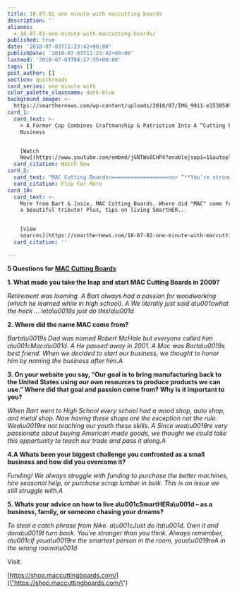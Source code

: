 ```yaml
---
title: 18.07.02 one minute with maccutting boards
description: ''
aliases:
  - 18-07-02-one-minute-with-maccutting-boards/
published: true
date: '2018-07-03T11:23:42+00:00'
publishDate: '2018-07-03T11:23:42+00:00'
lastmod: '2018-07-03T04:27:55+00:00'
tags: []
post_author: []
section: quickreads
card_series: one minute with
color_palette_classname: dark-blue
background_image: >-
  https://smarthernews.com/wp-content/uploads/2018/07/IMG_9911-e1530589910679-scaled.jpg
card_1:
  card_text: >-
    > A Former Cop Combines Craftmanship & Patriotism Into A “Cutting Edge”
    Business


    [Watch
    Now](https://www.youtube.com/embed/jGNTWx8CHP4?enablejsapi=1&autoplay=1&rel=0)
  card_citation: Watch Now
card_2:
  card_text: "MAC Cutting Boardsn==================nn> “**You’re stronger than you think**. Always remember, ax1Cif youax19re the smartest person in the room, youax19reA in the wrong roomax1Dn> n> SmartHER advice from MAC Cutting Boards, founded in 2009 by Bart & Josie McHalennFlip For More"
  card_citation: Flip For More
card_10:
  card_text: >-
    More from Bart & Josie, MAC Cutting Boards. Where did "MAC" come from? It's
    a beautiful tribute! Plus, tips on living SmartHER...


    [view
    sources](https://smarthernews.com/18-07-02-one-minute-with-maccutting-boards/)
  card_citation: ''

---
```

**5 Questions for [MAC Cutting Boards](\"https://shop.maccuttingboards.com/\")**

**1\. What made you take the leap and start MAC Cutting Boards in 2009?**

_Retirement was looming. A Bart always had a passion for woodworking (which he learned while in high school). A We literally just said a\\u001cwhat the heck … leta\\u0019s just do this!a\\u001d_

**2\. Where did the name MAC come from?**

_Barta\\u0019s Dad was named Robert McHale but everyone called him a\\u001cMaca\\u001d. A He passed away in 2001. A Mac was Barta\\u0019s best friend. When we decided to start our business, we thought to honor him by naming the business after him.A_

**3\. On your website you say, “Our goal is to bring manufacturing back to the United States using our own resources to produce products we can use.” Where did that goal and passion come from? Why is it important to you?**

_When Bart went to High School every school had a wood shop, auto shop, and metal shop. Now having these shops are the exception not the rule. Wea\\u0019re not teaching our youth these skills. A Since wea\\u0019re very passionate about buying American made goods, we thought we could take this opportunity to teach our trade and pass it along.A_

**4.A Whats been your biggest challenge you confronted as a small business and how did you overcome it?**

_Funding! We always struggle with funding to purchase the better machines, hire seasonal help, or purchase scrap lumber in bulk. This is an issue we still struggle with.A_

**5\. Whats your advice on how to live a\\u001cSmartHERa\\u001d – as a business, family, or someone chasing your dreams?**

_To steal a catch phrase from Nike. a\\u001cJust do ita\\u001d. Own it and dona\\u0019t turn back. You’re stronger than you think. Always remember, a\\u001cif youa\\u0019re the smartest person in the room, youa\\u0019reA in the wrong rooma\\u001d_

Visit:

[https://shop.maccuttingboards.com/](\"https://shop.maccuttingboards.com/\")